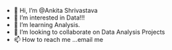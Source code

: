 - 👋 Hi, I’m @Ankita Shrivastava
- 👀 I’m interested in Data!!!
- 🌱 I’m learning Analysis.
- 💞️ I’m looking to collaborate on Data Analysis Projects
- 📫 How to reach me ...email me

<!---
Ankshek/Ankshek is a ✨ special ✨ repository because its `README.md` (this file) appears on your GitHub profile.
You can click the Preview link to take a look at your changes.
--->
